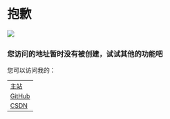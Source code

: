 # 抱歉

![](..\..\..\public\images\nodata.4d721f9d.png)

### 您访问的地址暂时没有被创建，试试其他的功能吧

您可以访问我的：

|                                           |
| ----------------------------------------- |
| [主站](https://queuecat.top)              |
| [GitHub](https://github.com/queuecat)            |
| [CSDN](https://blog.csdn.net/qq_43915356) |


